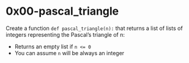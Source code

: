 # 0x00-pascal_triangle

Create a function `def pascal_triangle(n):` that returns a list of lists of integers representing the Pascal’s triangle of n:

- Returns an empty list if `n <= 0`
- You can assume `n` will be always an integer